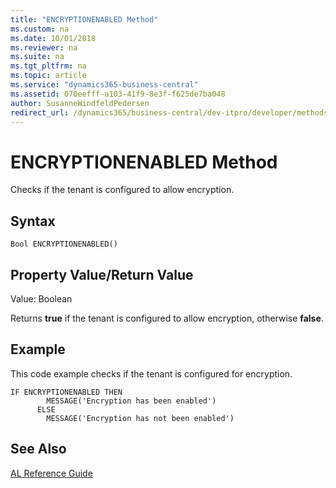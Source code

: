 ```yaml
---
title: "ENCRYPTIONENABLED Method"
ms.custom: na
ms.date: 10/01/2018
ms.reviewer: na
ms.suite: na
ms.tgt_pltfrm: na
ms.topic: article
ms.service: "dynamics365-business-central"
ms.assetid: 070eefff-a103-41f9-8e3f-f625de7ba048
author: SusanneWindfeldPedersen
redirect_url: /dynamics365/business-central/dev-itpro/developer/methods-auto/library
---
```


 

# ENCRYPTIONENABLED Method
Checks if the tenant is configured to allow encryption.  

<!--
> [!NOTE]  
>  This does not mean that an encryption key is present on the [!INCLUDE[d365fin_server](../includes/d365fin_server_md.md)], only that the system is expecting to use one. This situation can arise if multiple servers are in use but the encryption key has not yet been deployed to each of them.  -->

## Syntax  

```  
Bool ENCRYPTIONENABLED()  
```  

## Property Value/Return Value  
 Value: Boolean  

 Returns **true** if the tenant is configured to allow encryption, otherwise **false**.  

## Example  
 This code example checks if the tenant is configured for encryption.  

```  
IF ENCRYPTIONENABLED THEN  
        MESSAGE('Encryption has been enabled')  
      ELSE  
        MESSAGE('Encryption has not been enabled')  
```  

## See Also  
    
 [AL Reference Guide](../devenv-al-reference-guide.md)
